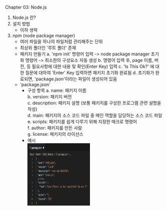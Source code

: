 Chapter 03: Node.js

1. Node.js 란? 
2. 설치 방법
    - 이하 생략 
3. npm (node package manager)
    - 여러 파일을 하나의 파일처럼 관리해주는 단위
    - 최상위 폴더인 '루트 폴더' 존재 
    - 패키지 만들기 
        a. 'npm init' 명령어 입력
            -> node package manager 초기화 명령어 
            -> 최소한의 구성요소 자동 생성 
        b. 명령어 입력 후, page 이름, 버전, 등 필요사항에 대한 내용 및 확인(Enter Key) 입력
        c. 'Is This Ok?' 에 대한 질문에 대하여 'Enter' Key 입력하면 패키지 초기화 완료됨
        d. 초기화가 완료되면, 'package.json'이라는 파일이 생성되어 있음 
    - 'package.json'
        * 구성 항목
            a. name: 패키지 이름  
            b. version: 패키지 버전   
            c. description: 패키지 설명 (보통 패키지를 구성한 프로그램 관련 설명을 작성)  
            d. main: 패키지의 소스 코드 파일 중 메인 역할을 담당하는 소스 코드 파일  
            e. scripts: 패키지를 쉽게 다루기 위해 지정한 매크로 명령어   
            f. author: 패키지를 만든 사람  
            g. license: 패키지의 라이선스  
        * 예시   
            <img src="./ex_packagejson_conf.png" width="200" height="200"/>
            